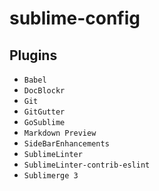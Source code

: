 # sublime-config

## Plugins

* `Babel`
* `DocBlockr`
* `Git`
* `GitGutter`
* `GoSublime`
* `Markdown Preview`
* `SideBarEnhancements`
* `SublimeLinter`
* `SublimeLinter-contrib-eslint`
* `Sublimerge 3`
